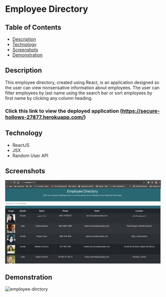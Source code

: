 # Employee Directory

## Table of Contents
* [Description](#description)
* [Technology](#technology)
* [Screenshots](#screenshots)
* [Demonstration](#demonstration)

## Description
This employee directory, created using React, is an application designed so the user can view nonsensative information about employees. The user can filter employees by last name using the search bar or sort employees by first name by clicking any column heading.

### Click this link to view the deployed application (https://secure-hollows-27877.herokuapp.com/) 

## Technology
* ReactJS
* JSX
* Random User API

## Screenshots

![employee-directory](public/assets/employee-directory.png)


## Demonstration
![employee-dirctory](public/assets/employee-directory.gif)